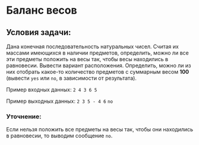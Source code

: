 # Баланс весов
## Условия задачи:
Дана конечная последовательность натуральных чисел. Считая их массами имеющихся в наличии предметов, определить, можно ли все эти предметы положить на весы так, чтобы весы находились в равновесии. Вывести вариант расположения. Определить, можно ли из них отобрать какое-то количество предметов с суммарным весом **100** (вывести `yes` или `no`, в зависимости от результата).

Пример входных данных: `2 4 3 6 5`

Пример выходных данных: `2 3 5 - 4 6` `no`
### Уточнение:
Если нельзя положить все предметы на весы так, чтобы они находились в равновесии, то выводим сообщение `no`.
